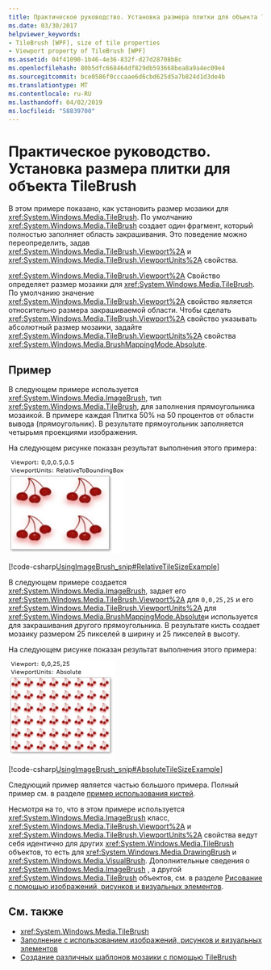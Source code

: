 ```yaml
---
title: Практическое руководство. Установка размера плитки для объекта TileBrush
ms.date: 03/30/2017
helpviewer_keywords:
- TileBrush [WPF], size of tile properties
- Viewport property of TileBrush [WPF]
ms.assetid: 04f41090-1b46-4e36-832f-d27d28708b8c
ms.openlocfilehash: 80b5dfc668464df829db593668bea8a9a4ec09e4
ms.sourcegitcommit: bce0586f0cccaae6d6cbd625d5a7b824d1d3de4b
ms.translationtype: MT
ms.contentlocale: ru-RU
ms.lasthandoff: 04/02/2019
ms.locfileid: "58839700"
---
```

# <a name="how-to-set-the-tile-size-for-a-tilebrush"></a>Практическое руководство. Установка размера плитки для объекта TileBrush

В этом примере показано, как установить размер мозаики для <xref:System.Windows.Media.TileBrush>. По умолчанию <xref:System.Windows.Media.TileBrush> создает один фрагмент, который полностью заполняет область закрашивания. Это поведение можно переопределить, задав <xref:System.Windows.Media.TileBrush.Viewport%2A> и <xref:System.Windows.Media.TileBrush.ViewportUnits%2A> свойства.

<xref:System.Windows.Media.TileBrush.Viewport%2A> Свойство определяет размер мозаики для <xref:System.Windows.Media.TileBrush>. По умолчанию значение <xref:System.Windows.Media.TileBrush.Viewport%2A> свойство является относительно размера закрашиваемой области. Чтобы сделать <xref:System.Windows.Media.TileBrush.Viewport%2A> свойство указывать абсолютный размер мозаики, задайте <xref:System.Windows.Media.TileBrush.ViewportUnits%2A> свойства <xref:System.Windows.Media.BrushMappingMode.Absolute>.

## <a name="example"></a>Пример

В следующем примере используется <xref:System.Windows.Media.ImageBrush>, тип <xref:System.Windows.Media.TileBrush>, для заполнения прямоугольника мозаикой. В примере каждая Плитка 50% на 50 процентов от области вывода (прямоугольник). В результате прямоугольник заполняется четырьмя проекциями изображения.

На следующем рисунке показан результат выполнения этого примера:

![Прямоугольник с четырьмя вишнями Демонстрация мозаики с использованием кисти изображения.](./media/how-to-set-the-tile-size-for-a-tilebrush/rectangle-tile-image-brush.png)

[!code-csharp[UsingImageBrush_snip#RelativeTileSizeExample](~/samples/snippets/csharp/VS_Snippets_Wpf/UsingImageBrush_snip/CSharp/TileSizeExample.cs#relativetilesizeexample)]

В следующем примере создается <xref:System.Windows.Media.ImageBrush>, задает его <xref:System.Windows.Media.TileBrush.Viewport%2A> для `0,0,25,25` и его <xref:System.Windows.Media.TileBrush.ViewportUnits%2A> для <xref:System.Windows.Media.BrushMappingMode.Absolute>и используется для закрашивания другого прямоугольника. В результате кисть создает мозаику размером 25 пикселей в ширину и 25 пикселей в высоту.

На следующем рисунке показан результат выполнения этого примера:

![Прямоугольник с вишнями сорок восемь, демонстрирующий Мозаичная кисть TileBrush с окном просмотра.](./media/how-to-set-the-tile-size-for-a-tilebrush/25-x-25-viewport-tilebrush.png)

[!code-csharp[UsingImageBrush_snip#AbsoluteTileSizeExample](~/samples/snippets/csharp/VS_Snippets_Wpf/UsingImageBrush_snip/CSharp/TileSizeExample.cs#absolutetilesizeexample)]

Следующий пример является частью большого примера. Полный пример см. в разделе [пример использования кистей](https://go.microsoft.com/fwlink/?LinkID=160005).

Несмотря на то, что в этом примере используется <xref:System.Windows.Media.ImageBrush> класс, <xref:System.Windows.Media.TileBrush.Viewport%2A> и <xref:System.Windows.Media.TileBrush.ViewportUnits%2A> свойства ведут себя идентично для других <xref:System.Windows.Media.TileBrush> объектов, то есть для <xref:System.Windows.Media.DrawingBrush> и <xref:System.Windows.Media.VisualBrush>. Дополнительные сведения о <xref:System.Windows.Media.ImageBrush> , а другой <xref:System.Windows.Media.TileBrush> объектов, см. в разделе [Рисование с помощью изображений, рисунков и визуальных элементов](painting-with-images-drawings-and-visuals.md).

## <a name="see-also"></a>См. также

- <xref:System.Windows.Media.TileBrush>
- [Заполнение с использованием изображений, рисунков и визуальных элементов](painting-with-images-drawings-and-visuals.md)
- [Создание различных шаблонов мозаики с помощью TileBrush](how-to-create-different-tile-patterns-with-a-tilebrush.md)
